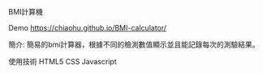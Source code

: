 BMI計算機

Demo https://chiaohu.github.io/BMI-calculator/

簡介:
簡易的bmi計算器，根據不同的檢測數值顯示並且能記錄每次的測驗結果。

使用技術 HTML5 CSS Javascript

